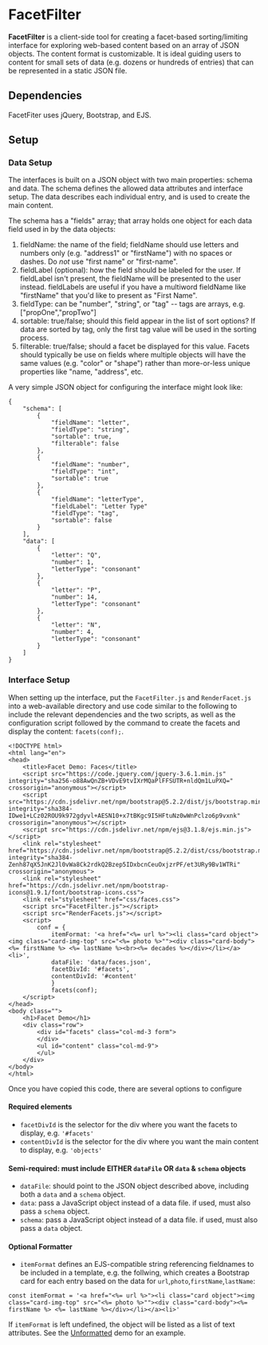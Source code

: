 # FacetFilter

**FacetFilter** is a client-side tool for creating a facet-based sorting/limiting interface for exploring web-based content based on an array of JSON objects. The content format is customizable. It is ideal guiding users to content for small sets of data (e.g. dozens or hundreds of entries) that can be represented in a static JSON file.

## Dependencies

FacetFiter uses jQuery, Bootstrap, and EJS.

## Setup

### Data Setup

The interfaces is built on a JSON object with two main properties: schema and data. The schema defines the allowed data attributes and interface setup. The data describes each individual entry, and is used to create the main content.

The schema has a "fields" array; that array holds one object for each data field used in by the data objects:

1. fieldName: the name of the field; fieldName should use letters and numbers only (e.g. "address1" or "firstName") with no spaces or dashes. Do _not_ use "first name" or "first-name".
2. fieldLabel (optional): how the field should be labeled for the user. If fieldLabel isn't present, the fieldName will be presented to the user instead. fieldLabels are useful if you have a multiword fieldName like "firstName" that you'd like to present as "First Name".
3. fieldType: can be "number", "string", or "tag" -- tags are arrays, e.g. ["propOne","propTwo"]
4. sortable: true/false; should this field appear in the list of sort options? If data are sorted by tag, only the first tag value will be used in the sorting process.
5. filterable: true/false; should a facet be displayed for this value. Facets should typically be use on fields where multiple objects will have the same values (e.g. "color" or "shape") rather than more-or-less unique properties like "name, "address", etc.

A very simple JSON object for configuring the interface might look like:

```
{
    "schema": [
        {
            "fieldName": "letter",
            "fieldType": "string",
            "sortable": true,
            "filterable": false
        },
        {
            "fieldName": "number",
            "fieldType": "int",
            "sortable": true
        },
        {
            "fieldName": "letterType",
            "fieldLabel": "Letter Type"
            "fieldType": "tag",
            "sortable": false
        }
    ],
    "data": [
        {
            "letter": "Q",
            "number": 1,
            "letterType": "consonant"
        },
        {
            "letter": "P",
            "number": 14,
            "letterType": "consonant"
        },
        {
            "letter": "N",
            "number": 4,
            "letterType": "consonant"
        }
    ]
}
```

### Interface Setup

When setting up the interface, put the `FacetFilter.js` and `RenderFacet.js` into a web-available directory and use code similar to the following to include the relevant dependencies and the two scripts, as well as the configuration script followed by the command to create the facets and display the content: `facets(conf);`.

```
<!DOCTYPE html>
<html lang="en">
<head>
    <title>Facet Demo: Faces</title>
    <script src="https://code.jquery.com/jquery-3.6.1.min.js" integrity="sha256-o88AwQnZB+VDvE9tvIXrMQaPlFFSUTR+nldQm1LuPXQ=" crossorigin="anonymous"></script>
    <script src="https://cdn.jsdelivr.net/npm/bootstrap@5.2.2/dist/js/bootstrap.min.js" integrity="sha384-IDwe1+LCz02ROU9k972gdyvl+AESN10+x7tBKgc9I5HFtuNz0wWnPclzo6p9vxnk" crossorigin="anonymous"></script>
    <script src="https://cdn.jsdelivr.net/npm/ejs@3.1.8/ejs.min.js"></script>
    <link rel="stylesheet" href="https://cdn.jsdelivr.net/npm/bootstrap@5.2.2/dist/css/bootstrap.min.css" integrity="sha384-Zenh87qX5JnK2Jl0vWa8Ck2rdkQ2Bzep5IDxbcnCeuOxjzrPF/et3URy9Bv1WTRi" crossorigin="anonymous">
    <link rel="stylesheet" href="https://cdn.jsdelivr.net/npm/bootstrap-icons@1.9.1/font/bootstrap-icons.css">
    <link rel="stylesheet" href="css/faces.css">
    <script src="FacetFilter.js"></script>
    <script src="RenderFacets.js"></script>
    <script>
        conf = {
            itemFormat: '<a href="<%= url %>"><li class="card object"><img class="card-img-top" src="<%= photo %>""><div class="card-body"><%= firstName %> <%= lastName %><br><%= decades %></div></li></a><li>',
            dataFile: 'data/faces.json',
            facetDivId: '#facets',
            contentDivId: '#content'
            }
            facets(conf);
    </script>
</head>
<body class="">
    <h1>Facet Demo</h1>
    <div class="row">
        <div id="facets" class="col-md-3 form">
        </div>
        <ul id="content" class="col-md-9">
        </ul>
    </div>
</body>
</html>
```

Once you have copied this code, there are several options to configure

#### Required elements

- `facetDivId` is the selector for the div where you want the facets to display, e.g. `'#facets'`
- `contentDivId` is the selector for the div where you want the main content to display, e.g. `'objects'`

#### Semi-required: must include EITHER `dataFile` OR `data` & `schema` objects

- `dataFile`: should point to the JSON object described above, including both a `data` and a `schema` object.
- `data`: pass a JavaScript object instead of a data file. if used, must also pass a `schema` object.
- `schema`: pass a JavaScript object instead of a data file. if used, must also pass a `data` object.

#### Optional Formatter

- `itemFormat` defines an EJS-compatible string referencing fieldnames to be included in a template, e.g. the follwing, which creates a Bootstrap card for each entry based on the data for `url`,`photo`,`firstName`,`lastName`:

```
const itemFormat = '<a href="<%= url %>"><li class="card object"><img class="card-img-top" src="<%= photo %>""><div class="card-body"><%= firstName %> <%= lastName %></div></li></a><li>'
```

If `itemFormat` is left undefined, the object will be listed as a list of text attributes. See the [Unformatted](https://kenirwin.github.io/FacetFilter/unformatted.html) demo for an example.
